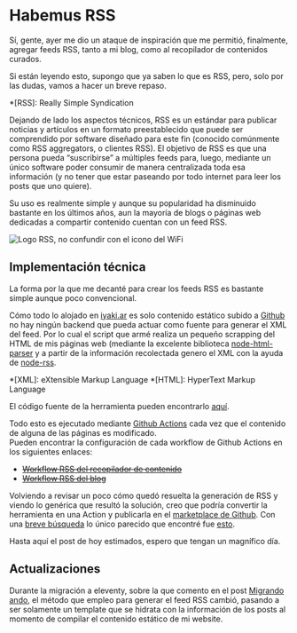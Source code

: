 ﻿# Habemus RSS

Sí, gente, ayer me dio un ataque de inspiración que me permitió, finalmente, agregar feeds RSS, tanto a mi blog, como al recopilador de contenidos curados.

Si están leyendo esto, supongo que ya saben lo que es RSS, pero, solo por las dudas, vamos a hacer un breve repaso.

*[RSS]: Really Simple Syndication

Dejando de lado los aspectos técnicos, RSS es un estándar para publicar noticias y artículos en un formato preestablecido que puede ser comprendido por software diseñado para este fin (conocido comúnmente como RSS aggregators, o clientes RSS). El objetivo de RSS es que una persona pueda “suscribirse” a múltiples feeds para, luego, mediante un único software poder consumir de manera centralizada toda esa información (y no tener que estar paseando por todo internet para leer los posts que uno quiere).

Su uso es realmente simple y aunque su popularidad ha disminuido bastante en los últimos años, aun la mayoría de blogs o páginas web dedicadas a compartir contenido cuentan con un feed RSS.

![Logo RSS, no confundir con el icono del WiFi](/images/posts/rss-logo.png)

## Implementación técnica

La forma por la que me decanté para crear los feeds RSS es bastante simple aunque poco convencional.

Cómo todo lo alojado en [iyaki.ar](https://iyaki.ar) es solo contenido estático subido a [Github](https://github.com/) no hay ningún backend que pueda actuar como fuente para generar el XML del feed. Por lo cual el script que armé realiza un pequeño scrapping del HTML de mis páginas web (mediante la excelente biblioteca [node-html-parser](https://github.com/taoqf/node-html-parser) y a partir de la información recolectada genero el XML con la ayuda de [node-rss](https://github.com/dylang/node-rss).

*[XML]: eXtensible Markup Language
*[HTML]: HyperText Markup Language

El código fuente de la herramienta pueden encontrarlo [aquí](https://github.com/iyaki/rss-feed-generator).

Todo esto es ejecutado mediante [Github Actions](https://github.com/features/actions) cada vez que el contenido de alguna de las páginas es modificado.  
Pueden encontrar la configuración de cada workflow de Github Actions en los siguientes enlaces:

- ~~[Workflow RSS del recopilador de contenido](https://github.com/iyaki/iyaki.github.io/blob/main/.github/workflows/rss_curated.yml)~~
- ~~[Workflow RSS del blog](https://github.com/iyaki/iyaki.github.io/blob/main/.github/workflows/rss_blog.yml)~~

Volviendo a revisar un poco cómo quedó resuelta la generación de RSS y viendo lo genérica que resultó la solución, creo que podría convertir la herramienta en una Action y publicarla en el [marketplace de Github](https://github.com/marketplace). Con una [breve búsqueda](https://github.com/marketplace?type=actions&query=rss+) lo único parecido que encontré fue [esto](https://github.com/marketplace/actions/rssify-any).

Hasta aquí el post de hoy estimados, espero que tengan un magnífico día.

## Actualizaciones

Durante la migración a eleventy, sobre la que comento en el post [Migrando ando](20231126_migrando_ando.md), el método que empleo para generar el feed RSS cambió, pasando a ser solamente un template que se hidrata con la información de los posts al momento de compilar el contenido estático de mi website.
